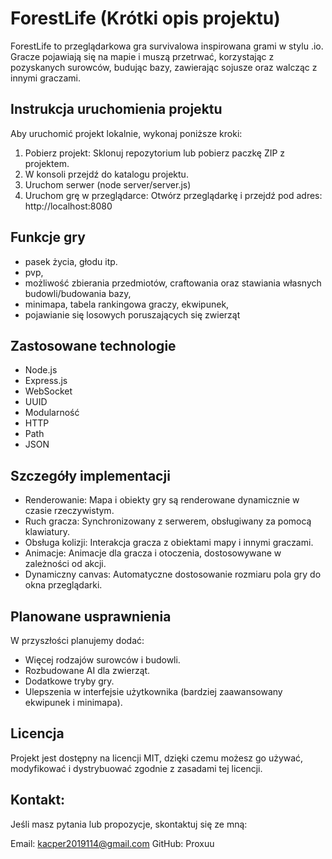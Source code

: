 <h1>ForestLife (Krótki opis projektu)</h1>

ForestLife to przeglądarkowa gra survivalowa inspirowana grami w stylu .io. Gracze pojawiają się na mapie i muszą przetrwać, korzystając z pozyskanych surowców, budując bazy, zawierając sojusze oraz walcząc z innymi graczami.



<h2>Instrukcja uruchomienia projektu</h2>

Aby uruchomić projekt lokalnie, wykonaj poniższe kroki:

1. Pobierz projekt: Sklonuj repozytorium lub pobierz paczkę ZIP z projektem.
2. W konsoli przejdź do katalogu projektu.
3. Uruchom serwer (node server/server.js)
4. Uruchom grę w przeglądarce:
Otwórz przeglądarkę i przejdź pod adres:
http://localhost:8080

<h2>Funkcje gry</h2>

- pasek życia, głodu itp.
- pvp,
- możliwość zbierania przedmiotów, craftowania oraz stawiania własnych budowli/budowania bazy,
- minimapa, tabela rankingowa graczy, ekwipunek,
- pojawianie się losowych poruszających się zwierząt

<h2>Zastosowane technologie</h2>

- Node.js
- Express.js
- WebSocket
- UUID
- Modularność
- HTTP
- Path
- JSON

<h2>Szczegóły implementacji</h2>

- Renderowanie: Mapa i obiekty gry są renderowane dynamicznie w czasie rzeczywistym.
- Ruch gracza: Synchronizowany z serwerem, obsługiwany za pomocą klawiatury.
- Obsługa kolizji: Interakcja gracza z obiektami mapy i innymi graczami.
- Animacje: Animacje dla gracza i otoczenia, dostosowywane w zależności od akcji.
- Dynamiczny canvas: Automatyczne dostosowanie rozmiaru pola gry do okna przeglądarki.

<h2>Planowane usprawnienia</h2>

W przyszłości planujemy dodać:

- Więcej rodzajów surowców i budowli.
- Rozbudowane AI dla zwierząt.
- Dodatkowe tryby gry.
- Ulepszenia w interfejsie użytkownika (bardziej zaawansowany ekwipunek i minimapa).

<h2>Licencja</h2>

Projekt jest dostępny na licencji MIT, dzięki czemu możesz go używać, modyfikować i dystrybuować zgodnie z zasadami tej licencji.

<h2>Kontakt:</h2>

Jeśli masz pytania lub propozycje, skontaktuj się ze mną:

Email: kacper2019114@gmail.com
GitHub: Proxuu